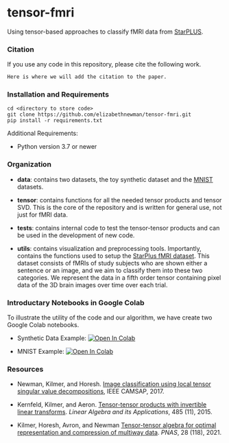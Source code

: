 # tensor-fmri


Using tensor-based approaches to classify fMRI data from [StarPLUS](http://www.cs.cmu.edu/afs/cs.cmu.edu/project/theo-81/www/). 

### Citation
If you use any code in this repository, please cite the following work.

```latex
Here is where we will add the citation to the paper.
```

### Installation and Requirements
```angular2html
cd <directory to store code>
git clone https://github.com/elizabethnewman/tensor-fmri.git
pip install -r requirements.txt
```
Additional Requirements:
* Python version 3.7 or newer


### Organization

* **data**:  contains two datasets, the toy synthetic dataset and the [MNIST](http://yann.lecun.com/exdb/mnist/) datasets.

* **tensor**: contains functions for all the needed tensor products and tensor SVD.  This is the core of the repository and is written for general use, not just for fMRI data.


* **tests**: contains internal code to test the tensor-tensor products and can be used in the development of new code.

* **utils**: contains visualization and preprocessing tools.  Importantly, contains the functions used to setup the [StarPlus fMRI dataset](http://www.cs.cmu.edu/afs/cs.cmu.edu/project/theo-81/www/).  This dataset consists of fMRIs of study subjects who are shown either a sentence or an image, and we aim to classify them into these two categories.  We represent the data in a fifth order tensor containing pixel data of the 3D brain images over time over each trial. 


### Introductary Notebooks in Google Colab

To illustrate the utility of the code and our algorithm, we have create two Google Colab notebooks.

* Synthetic Data Example:
[![Open In Colab](https://colab.research.google.com/assets/colab-badge.svg)](https://colab.research.google.com/drive/1Q4thsn05guspfAl4RuLdrfI3SjTZTiNA#scrollTo=r6Pdn4H9RSyI&uniqifier=1)

* MNIST Example:
[![Open In Colab](https://colab.research.google.com/assets/colab-badge.svg)](https://colab.research.google.com/drive/1KG29iU366NHc_5fbJoAEgAxT4OkE5vzG#scrollTo=r6Pdn4H9RSyI)


### Resources

* Newman, Kilmer, and Horesh. [Image classification using local tensor singular value decompositions](https://ieeexplore.ieee.org/document/8313137), IEEE CAMSAP, 2017.

* Kernfeld, Kilmer, and Aeron. [Tensor-tensor products with invertible linear transforms](https://www.sciencedirect.com/science/article/pii/S0024379515004358). *Linear Algebra and its Applications*, 485 (11), 2015.

* Kilmer, Horesh, Avron, and Newman [Tensor-tensor algebra for optimal representation and compression of multiway data](https://www.pnas.org/content/118/28/e2015851118/tab-article-info). *PNAS*, 28 (118), 2021.



